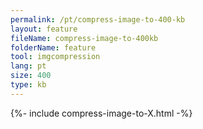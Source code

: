 ```yaml
---
permalink: /pt/compress-image-to-400-kb
layout: feature
fileName: compress-image-to-400kb
folderName: feature
tool: imgcompression
lang: pt
size: 400
type: kb
---
```


{%- include compress-image-to-X.html -%}
